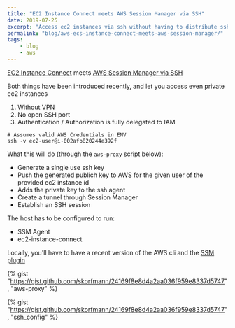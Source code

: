 ```yaml
---
title: "EC2 Instance Connect meets AWS Session Manager via SSH"
date: 2019-07-25
excerpt: "Access ec2 instances via ssh without having to distribute ssh keys"
permalink: "blog/aws-ecs-instance-connect-meets-aws-session-manager/"
tags:
    - blog
    - aws
---
```


[EC2 Instance Connect](https://aws.amazon.com/about-aws/whats-new/2019/06/introducing-amazon-ec2-instance-connect/) meets [AWS Session Manager via SSH](https://aws.amazon.com/about-aws/whats-new/2019/07/session-manager-launches-tunneling-support-for-ssh-and-scp/)

Both things have been introduced recently, and let you access even private ec2 instances

1. Without VPN
1. No open SSH port
1. Authentication / Authorization is fully delegated to IAM

```
# Assumes valid AWS Credentials in ENV
ssh -v ec2-user@i-002afb820244e392f
```
What this will do (through the `aws-proxy` script below):

- Generate a single use ssh key
- Push the generated publich key to AWS for the given user of the provided ec2 instance id
- Adds the private key to the ssh agent
- Create a tunnel through Session Manager
- Establish an SSH session

The host has to be configured to run:

- SSM Agent
- ec2-instance-connect

Locally, you'll have to have a recent version of the AWS cli and the [SSM plugin](https://docs.aws.amazon.com/systems-manager/latest/userguide/session-manager-working-with-install-plugin.html)

{% gist "https://gist.github.com/skorfmann/24169f8e8d4a2aa036f959e8337d5747", "aws-proxy" %}

{% gist "https://gist.github.com/skorfmann/24169f8e8d4a2aa036f959e8337d5747", "ssh_config" %}